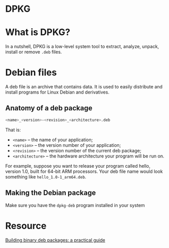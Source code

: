 # DPKG

# What is DPKG?

In a nutshell, DPKG is a low-level system tool to extract, analyze, unpack, install or remove `.deb` files.

# Debian files

A deb file is an archive that contains data. It is used to easily distribute and install programs for Linux Debian and derivatives.

## Anatomy of a deb package

```bash
<name>_<version>-<revision>_<architecture>.deb
```

That is:

- `<name>` – the name of your application;
- `<version>` – the version number of your application;
- `<revision>` – the version number of the current deb package;
- `<architecture>` – the hardware architecture your program will be run on.

For example, suppose you want to release your program called hello, version 1.0, built for 64-bit ARM processors. Your deb file name would look something like `hello_1.0-1_arm64.deb`.

## Making the Debian package

Make sure you have the `dpkg-deb` program installed in your system

# Resource

[Building binary deb packages: a practical guide](https://www.internalpointers.com/post/build-binary-deb-package-practical-guide)